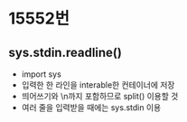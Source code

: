 # 15552번

## sys.stdin.readline()
- import sys
- 입력한 한 라인을 interable한 컨테이너에 저장
- 띄어쓰기와 \n까지 포함하므로 split() 이용할 것
- 여러 줄을 입력받을 때에는 sys.stdin 이용
